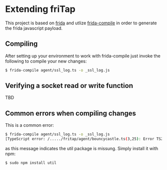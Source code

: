 # Extending friTap



This project is based on [frida](https://frida.re/) and utlize [frida-compile](https://github.com/frida/frida-compile) in order to generate the frida javascript payload.



## Compiling

After setting up your environment to work with frida-compile just invoke the following to compile your new changes:

```bash
$ frida-compile agent/ssl_log.ts -o _ssl_log.js
```


## Verifying a socket read or write function

TBD



## Common errors when compiling changes

This is a common error:

```bash
$ frida-compile agent/ssl_log.ts -o _ssl_log.js
[TypeScript error: /...../fritap/agent/bouncycastle.ts(3,25): Error TS2307: Cannot find module 'util' or its corresponding type declarations.] {

```

as this message indicates the util package is missung. Simply install it with npm:

```bash
$ sudo npm install util
```


